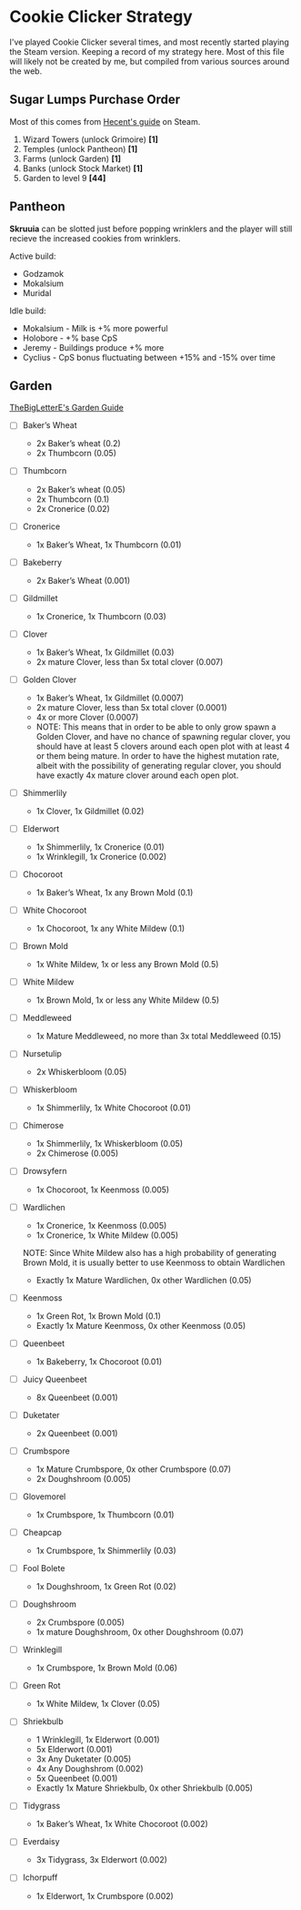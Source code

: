 # Cookie Clicker Strategy

I've played Cookie Clicker several times, and most recently started playing the Steam version. Keeping a record of my strategy here. Most of this file will likely not be created by me, but compiled from various sources around the web.

## Sugar Lumps Purchase Order

Most of this comes from [Hecent's guide](https://steamcommunity.com/sharedfiles/filedetails/?id=2712325027) on Steam.

1. Wizard Towers (unlock Grimoire) **[1]**
2. Temples (unlock Pantheon) **[1]**
3. Farms (unlock Garden) **[1]**
4. Banks (unlock Stock Market) **[1]**
5. Garden to level 9 **[44]**

## Pantheon

**Skruuia** can be slotted just before popping wrinklers and the player will still recieve the increased cookies from wrinklers.

Active build:
 * Godzamok
 * Mokalsium
 * Muridal

Idle build:
 * Mokalsium - Milk is +% more powerful
 * Holobore - +% base CpS
 * Jeremy - Buildings produce +% more
 * Cyclius - CpS bonus fluctuating between +15% and -15% over time

## Garden

[TheBigLetterE's Garden Guide](https://www.reddit.com/r/CookieClicker/comments/e1sxnr/comprehensive_guide_to_garden_strategy/)

- [ ] Baker’s Wheat
   * 2x Baker’s wheat (0.2)
   * 2x Thumbcorn (0.05)
- [ ] Thumbcorn
   * 2x Baker’s wheat (0.05)
   * 2x Thumbcorn (0.1)
   * 2x Cronerice (0.02)
- [ ] Cronerice
   * 1x Baker’s Wheat, 1x Thumbcorn (0.01)
- [ ] Bakeberry
   * 2x Baker’s Wheat (0.001)


- [ ] Gildmillet
   * 1x Cronerice, 1x Thumbcorn (0.03)

- [ ] Clover
   * 1x Baker’s Wheat, 1x Gildmillet (0.03)
   * 2x mature Clover, less than 5x total clover (0.007)

- [ ] Golden Clover
   * 1x Baker’s Wheat, 1x Gildmillet (0.0007)
   * 2x mature Clover, less than 5x total clover (0.0001)
   * 4x or more Clover (0.0007)
   * NOTE: This means that in order to be able to only grow spawn a Golden Clover, and have no chance of spawning regular clover, you should have at least 5 clovers around each open plot with at least 4 or them being mature.  In order to have the highest mutation rate, albeit with the possibility of generating regular clover, you should have exactly 4x mature clover around each open plot.

- [ ] Shimmerlily
   * 1x Clover, 1x Gildmillet (0.02)

- [ ] Elderwort
   * 1x Shimmerlily, 1x Cronerice (0.01)
   * 1x Wrinklegill, 1x Cronerice (0.002)

- [ ] Chocoroot
   * 1x Baker’s Wheat, 1x any Brown Mold (0.1)

- [ ] White Chocoroot
   * 1x Chocoroot, 1x any White Mildew (0.1)

- [ ] Brown Mold
   * 1x White Mildew, 1x or less any Brown Mold (0.5)

- [ ] White Mildew
   * 1x Brown Mold, 1x or less any White Mildew (0.5)

- [ ] Meddleweed
   * 1x Mature Meddleweed, no more than 3x total Meddleweed (0.15)

- [ ] Nursetulip
   * 2x Whiskerbloom (0.05)

- [ ] Whiskerbloom
   * 1x Shimmerlily, 1x White Chocoroot (0.01)

- [ ] Chimerose
   * 1x Shimmerlily, 1x Whiskerbloom (0.05)
   * 2x Chimerose (0.005)

- [ ] Drowsyfern
   * 1x Chocoroot, 1x Keenmoss (0.005)

- [ ] Wardlichen
   * 1x Cronerice, 1x Keenmoss (0.005)
   * 1x Cronerice, 1x White Mildew (0.005)

    NOTE: Since White Mildew also has a high probability of generating Brown Mold, it is usually better to use Keenmoss to obtain Wardlichen

   * Exactly 1x Mature Wardlichen, 0x other Wardlichen (0.05)

- [ ] Keenmoss
   * 1x Green Rot, 1x Brown Mold (0.1)
   * Exactly 1x Mature Keenmoss, 0x other Keenmoss (0.05)

- [ ] Queenbeet
   * 1x Bakeberry, 1x Chocoroot (0.01)

- [ ] Juicy Queenbeet
   * 8x Queenbeet (0.001)

- [ ] Duketater
   * 2x Queenbeet (0.001)

- [ ] Crumbspore
   * 1x Mature Crumbspore, 0x other Crumbspore (0.07)
   * 2x Doughshroom (0.005)

- [ ] Glovemorel
   * 1x Crumbspore, 1x Thumbcorn (0.01)

- [ ] Cheapcap
   * 1x Crumbspore, 1x Shimmerlily (0.03)

- [ ] Fool Bolete
   * 1x Doughshroom, 1x Green Rot (0.02)

- [ ] Doughshroom
   * 2x Crumbspore (0.005)
   * 1x mature Doughshroom, 0x other Doughshroom (0.07)

- [ ] Wrinklegill
   * 1x Crumbspore, 1x Brown Mold (0.06)

- [ ] Green Rot
   * 1x White Mildew, 1x Clover (0.05)

- [ ] Shriekbulb
   * 1 Wrinklegill, 1x Elderwort (0.001)
   * 5x Elderwort (0.001)
   * 3x Any Duketater (0.005)
   * 4x Any Doughshrom (0.002)
   * 5x Queenbeet (0.001)
   * Exactly 1x Mature Shriekbulb, 0x other Shriekbulb (0.005)

- [ ] Tidygrass
   * 1x Baker’s Wheat, 1x White Chocoroot (0.002)

- [ ] Everdaisy
   * 3x Tidygrass, 3x Elderwort (0.002)

- [ ] Ichorpuff
   * 1x Elderwort, 1x Crumbspore (0.002)
